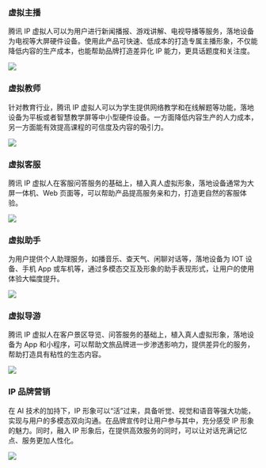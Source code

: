### 虚拟主播
腾讯 IP 虚拟人可以为用户进行新闻播报、游戏讲解、电视导播等服务，落地设备为电视等大屏硬件设备。使用此产品可快速、低成本的打造专属主播形象，不仅能降低内容的生产成本，也能帮助品牌打造差异化 IP 能力，更具话题度和关注度。

![](https://main.qcloudimg.com/raw/03fed317d9b3f1266915a845b7423975/0001.png)

### 虚拟教师
针对教育行业，腾讯 IP 虚拟人可以为学生提供网络教学和在线解题等功能，落地设备为平板或者智慧教学屏等中小型硬件设备。一方面降低内容生产的人力成本，另一方面能有效提高课程的可信度及内容的吸引力。

![](https://main.qcloudimg.com/raw/920d638d8a236ee51ffccb952cf94bfb/0002.png)

### 虚拟客服
腾讯 IP 虚拟人在客服问答服务的基础上，植入真人虚拟形象，落地设备通常为大屏一体机、Web 页面等，可以帮助产品提高服务亲和力，打造更自然的客服体验。

![](https://main.qcloudimg.com/raw/e8e828e8e9c97dbee158b249d1d69684/0003.png)

### 虚拟助手
为用户提供个人助理服务，如播音乐、查天气、闲聊对话等，落地设备为 IOT 设备、手机 App 或车机等，通过多模态交互及形象的助手表现形式，让用户的使用体验大幅度提升。

![](https://main.qcloudimg.com/raw/fa3c60c2fde3f88c0cf118ad15bda15a/1004.png)

### 虚拟导游
腾讯 IP 虚拟人在客户景区导览、问答服务的基础上，植入真人虚拟形象，落地设备为 App 和小程序，可以帮助文旅品牌进一步渗透影响力，提供差异化的服务，帮助打造具有粘性的生态内容。

![](https://main.qcloudimg.com/raw/274e575061c8f8cb2dc18b3aad36e8d6/1005.png)

### IP 品牌营销
在 AI 技术的加持下，IP 形象可以“活”过来，具备听觉、视觉和语音等强大功能，实现与用户的多模态双向沟通。在品牌宣传时让用户参与其中，充分感受 IP 形象的魅力。同时，融入 IP 形象后，在提供高效服务的同时，可以让对话充满记忆点、服务更加人性化。

![](https://main.qcloudimg.com/raw/563cb961671fbe7e9f71f135e8a84767/1106.png)
